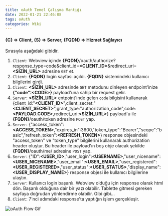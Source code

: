 ```yaml
---
title: oAuth Temel Çalışma Mantığı
date: 2022-01-21 22:46:08
tags: oAuth
categories: Wiki
---
```


#### {C} => Client, {S} => Server, {FQDN} => Hizmet Sağlayıcı

Sırasıyla aşağıdaki gibidir.

1. ``Client``: Webview içinde **{FQDN}**/oauth/authorize?response_type=code&client_id=**\<CLIENT_ID\>**&redirect_uri=**\<SİZİN_URL\>** adresine ``GET`` et.
2. ``Client``: **{FQDN}** login sayfası açıldı. **{FQDN}** sistemindeki kullanıcı bilgilerini girdi.
3. ``Client``: **\<SİZİN_URL\>** adresinde ``GET`` metodunu dinleyen endpoint'inize **{"code":\<CODE\>}** payload'una sahip bir request gelir.
4. ``Server``: **\<SİZİN_URL\>** entpoint'inde gelen ``code`` bilgisini kullanarak {client_id:"**\<CLIENT_ID\>**",client_secret:"**\<CLIENT_SECRET\>**",grant_type:"authorization_code",code:**\<PAYLOAD.CODE\>**,redirect_uri:**\<SİZİN_URL\>**} payload'u ile **{FQDN}**/oauth/token adresine ``POST`` yap.
5. ``Server``: {"access_token":**\<ACCESS_TOKEN\>**,"expires_in":3600,"token_type":"Bearer","scope":"basic","refresh_token":**\<REFRESH_TOKEN\>**} response objesindeki "access_token" ve "token_type" bilgilerini kullanarak authorization header oluştur. Bu header ile payload'ın boş obje olacak şekilde **{FQDN}**/oauth/me/ adresine ``POST`` yap.
6. ``Server``: {"ID":**\<USER_ID\>**,"user_login":**\<USERNAME\>**,"user_nicename":**\<USER_NICENAME\>**,"user_email":**\<USER_EMAIL\>**,"user_registered":**\<USER_REGISTERED\>**,"user_status":**\<USER_STATUS\>**,"display_name":**\<USER_DISPLAY_NAME\>**} response objesi ile kullanıcı bilgilerine ulaştın.
7. ``Server``: Kullanıcı login başarılı. Webview olduğu için response olarak html dön. Başarılı olduğuna dair bir yazı olabilir. Tablette gitmesi gereken sayfaya doğrudan yönlendirme olabilir. Gibi gibi…
8. ``Client``: 7'nci adımdaki response'ta yaptığın işlem gerçekleşir.

<!-- more -->

![oAuth Flow Gif](/img/oauth.gif)